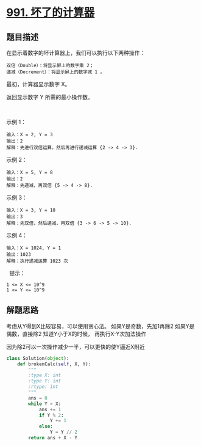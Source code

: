 # [991. 坏了的计算器](https://leetcode-cn.com/problems/broken-calculator/)

## 题目描述

在显示着数字的坏计算器上，我们可以执行以下两种操作：

    双倍（Double）：将显示屏上的数字乘 2；
    递减（Decrement）：将显示屏上的数字减 1 。
最初，计算器显示数字 X。

返回显示数字 Y 所需的最小操作数。

 

示例 1：

    输入：X = 2, Y = 3
    输出：2
    解释：先进行双倍运算，然后再进行递减运算 {2 -> 4 -> 3}.

示例 2：

    输入：X = 5, Y = 8
    输出：2
    解释：先递减，再双倍 {5 -> 4 -> 8}.

示例 3：

    输入：X = 3, Y = 10
    输出：3
    解释：先双倍，然后递减，再双倍 {3 -> 6 -> 5 -> 10}.

示例 4：

    输入：X = 1024, Y = 1
    输出：1023
    解释：执行递减运算 1023 次
 
提示：

    1 <= X <= 10^9
    1 <= Y <= 10^9

## 解题思路

考虑从Y得到X比较容易，可以使用贪心法。
如果Y是奇数，先加1再除2
如果Y是偶数，直接除2
知道Y小于X的时候， 再执行X-Y次加法操作

因为除2可以一次操作减少一半，可以更快的使Y逼近X附近

```python
class Solution(object):
    def brokenCalc(self, X, Y):
        """
        :type X: int
        :type Y: int
        :rtype: int
        """
        ans = 0
        while Y > X:
            ans += 1
            if Y % 2:
                Y += 1
            else:
                Y = Y // 2
        return ans + X - Y
```
